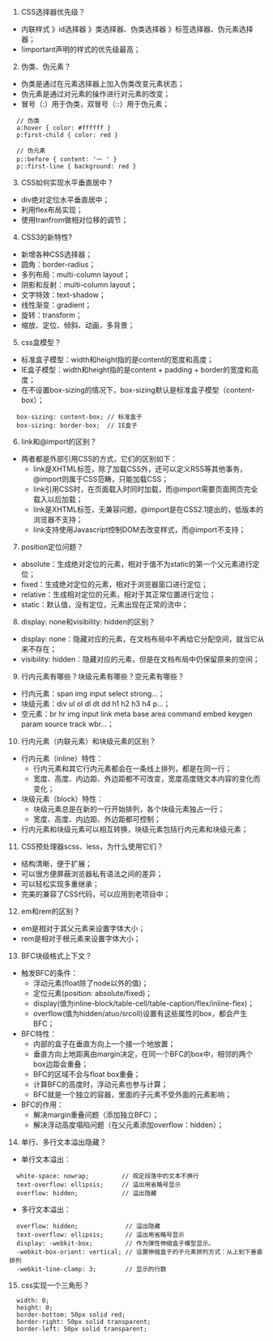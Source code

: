 1. CSS选择器优先级？
- 内联样式 》id选择器 》类选择器、伪类选择器 》标签选择器、伪元素选择器；
- !important声明的样式的优先级最高；

2. 伪类、伪元素？
- 伪类是通过在元素选择器上加入伪类改变元素状态；
- 伪元素是通过对元素的操作进行对元素的改变；
- 冒号（:）用于伪类，双冒号（::）用于伪元素；
```
  // 伪类
  a:hover { color: #ffffff }
  p:first-child { color: red }

  // 伪元素
  p::before { content: '一 ' }
  p::first-line { background: red }
```

3. CSS如何实现水平垂直居中？
- div绝对定位水平垂直居中；
- 利用flex布局实现；
- 使用tranfrom做相对位移的调节；

4. CSS3的新特性?
- 新增各种CSS选择器；
- 圆角：border-radius；
- 多列布局：multi-column layout；
- 阴影和反射：multi-column layout；
- 文字特效：text-shadow；
- 线性渐变：gradient；
- 旋转：transform；
- 缩放、定位、倾斜、动画，多背景；

5. css盒模型？
- 标准盒子模型：width和height指的是content的宽度和高度；
- IE盒子模型：width和height指的是content + padding + border的宽度和高度；
- 在不设置box-sizing的情况下，box-sizing默认是标准盒子模型（content-box）；
```
  box-sizing: content-box; // 标准盒子
  box-sizing: border-box;  // IE盒子
```

6. link和@import的区别？
- 两者都是外部引用CSS的方式，它们的区别如下：
  - link是XHTML标签，除了加载CSS外，还可以定义RSS等其他事务，@import则属于CSS范畴，只能加载CSS；
  - link引用CSS时，在页面载入时同时加载，而@import需要页面网页完全载入以后加载；
  - link是XHTML标签，无兼容问题，@import是在CSS2.1提出的，低版本的浏览器不支持；
  - link支持使用Javascript控制DOM去改变样式，而@import不支持；

7. position定位问题？
- absolute：生成绝对定位的元素，相对于值不为static的第一个父元素进行定位；
- fixed：生成绝对定位的元素，相对于浏览器窗口进行定位；
- relative：生成相对定位的元素，相对于其正常位置进行定位；
- static：默认值，没有定位，元素出现在正常的流中；

8. display: none和visibility: hidden的区别？
- display: none：隐藏对应的元素，在文档布局中不再给它分配空间，就当它从来不存在；
- visibility: hidden：隐藏对应的元素，但是在文档布局中仍保留原来的空间；

9. 行内元素有哪些？块级元素有哪些？空元素有哪些？
- 行内元素：span img input select strong...；
- 块级元素：div ul ol dl dt dd h1 h2 h3 h4 p...；
- 空元素：br hr img input link meta base area command embed keygen param source track wbr...；

10. 行内元素（内联元素）和块级元素的区别？
- 行内元素（inline）特性：
  - 行内元素和其它行内元素都会在一条线上排列，都是在同一行；
  - 宽度、高度、内边距、外边距都不可改变，宽度高度随文本内容的变化而变化；
- 块级元素（block）特性：
  - 块级元素总是在新的一行开始排列，各个块级元素独占一行；
  - 宽度、高度、内边距、外边距都可控制；
- 行内元素和块级元素可以相互转换，块级元素包括行内元素和块级元素；

11. CSS预处理器scss、less，为什么使用它们？
- 结构清晰，便于扩展；
- 可以很方便屏蔽浏览器私有语法之间的差异；
- 可以轻松实现多重继承；
- 完美的兼容了CSS代码，可以应用到老项目中；

12. em和rem的区别？
- em是相对于其父元素来设置字体大小；
- rem是相对于根元素来设置字体大小；

13. BFC块级格式上下文？
- 触发BFC的条件：
  - 浮动元素(float除了node以外的值)；
  - 定位元素(position: absolute/fixed)；
  - display(值为inline-block/table-cell/table-caption/flex/inline-flex)；
  - overflow(值为hidden/atuo/srcoll)设置有这些属性的box，都会产生BFC；
- BFC特性：
  - 内部的盒子在垂直方向上一个接一个地放置；
  - 垂直方向上地距离由margin决定，在同一个BFC的box中，相邻的两个box边距会重叠；
  - BFC的区域不会与float box重叠；
  - 计算BFC的高度时，浮动元素也参与计算；
  - BFC就是一个独立的容器，里面的子元素不受外面的元素影响；
- BFC的作用：
  - 解决margin重叠问题（添加独立BFC）；
  - 解决浮动高度塌陷问题（在父元素添加overflow：hidden）；

14. 单行、多行文本溢出隐藏？
- 单行文本溢出：
```
  white-space: nowrap;         // 规定段落中的文本不换行
  text-overflow: ellipsis;     // 溢出用省略号显示
  overflow: hidden;            // 溢出隐藏
```
- 多行文本溢出：
```
  overflow: hidden;             // 溢出隐藏
  text-overflow: ellipsis;      // 溢出用省略号显示
  display: -webkit-box;         // 作为弹性伸缩盒子模型显示。
  -webkit-box-orient: vertical; // 设置伸缩盒子的子元素排列方式：从上到下垂直排列
  -webkit-line-clamp: 3;        // 显示的行数
```

15. css实现一个三角形？
```
  width: 0;
  height: 0;
  border-bottom: 50px solid red;
  border-right: 50px solid transparent;
  border-left: 50px solid transparent;
```

